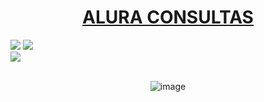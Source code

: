 <h1 align="center"> <a href="https://alura-consultas-al0qazsxl-thalia-dani.vercel.app/" target="_blank" rel="noopener noreferrer">ALURA CONSULTAS</a></h1>

<div>
  <img src="https://img.shields.io/badge/HTML-239120?style=for-the-badge&logo=html5&logoColor=white">
  <img src="https://img.shields.io/badge/SCSS-239120?&style=for-the-badge&labelColor=ff69b4&color=ff69b4&logo=sass&logoColor=white">
  <br>
  <img src="https://img.shields.io/badge/Made%20for-VSCode-1f425f.svg">
</div><br>

<div align="center">
  
![image](https://github.com/thaliadani/alura-consultas/assets/31187727/c3b0ca1e-2d8d-4885-92b3-12cbc9ce21f6)

</div>
